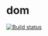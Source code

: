 # dom
[![Build status](https://ci.appveyor.com/api/projects/status/ppkhqsb5maentdhg?svg=true)](https://ci.appveyor.com/project/melezhikova/forms)



